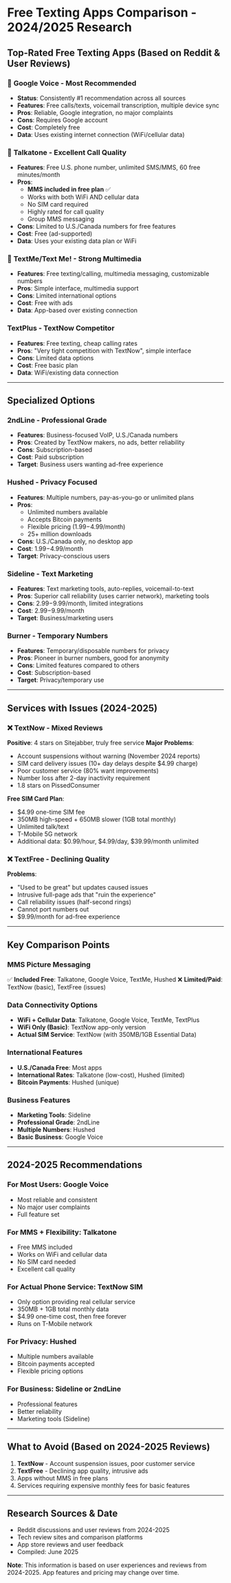 # Free Texting Apps Comparison - 2024/2025 Research

## Top-Rated Free Texting Apps (Based on Reddit & User Reviews)

### 🥇 **Google Voice** - Most Recommended
- **Status**: Consistently #1 recommendation across all sources
- **Features**: Free calls/texts, voicemail transcription, multiple device sync
- **Pros**: Reliable, Google integration, no major complaints
- **Cons**: Requires Google account
- **Cost**: Completely free
- **Data**: Uses existing internet connection (WiFi/cellular data)

### 🥈 **Talkatone** - Excellent Call Quality
- **Features**: Free U.S. phone number, unlimited SMS/MMS, 60 free minutes/month
- **Pros**: 
  - **MMS included in free plan** ✅
  - Works with both WiFi AND cellular data
  - No SIM card required
  - Highly rated for call quality
  - Group MMS messaging
- **Cons**: Limited to U.S./Canada numbers for free features
- **Cost**: Free (ad-supported)
- **Data**: Uses your existing data plan or WiFi

### 🥉 **TextMe/Text Me!** - Strong Multimedia
- **Features**: Free texting/calling, multimedia messaging, customizable numbers
- **Pros**: Simple interface, multimedia support
- **Cons**: Limited international options
- **Cost**: Free with ads
- **Data**: App-based over existing connection

### **TextPlus** - TextNow Competitor
- **Features**: Free texting, cheap calling rates
- **Pros**: "Very tight competition with TextNow", simple interface
- **Cons**: Limited data options
- **Cost**: Free basic plan
- **Data**: WiFi/existing data connection

---

## Specialized Options

### **2ndLine** - Professional Grade
- **Features**: Business-focused VoIP, U.S./Canada numbers
- **Pros**: Created by TextNow makers, no ads, better reliability
- **Cons**: Subscription-based
- **Cost**: Paid subscription
- **Target**: Business users wanting ad-free experience

### **Hushed** - Privacy Focused
- **Features**: Multiple numbers, pay-as-you-go or unlimited plans
- **Pros**: 
  - Unlimited numbers available
  - Accepts Bitcoin payments
  - Flexible pricing ($1.99-$4.99/month)
  - 25+ million downloads
- **Cons**: U.S./Canada only, no desktop app
- **Cost**: $1.99-$4.99/month
- **Target**: Privacy-conscious users

### **Sideline** - Text Marketing
- **Features**: Text marketing tools, auto-replies, voicemail-to-text
- **Pros**: Superior call reliability (uses carrier network), marketing tools
- **Cons**: $2.99-$9.99/month, limited integrations
- **Cost**: $2.99-$9.99/month
- **Target**: Business/marketing users

### **Burner** - Temporary Numbers
- **Features**: Temporary/disposable numbers for privacy
- **Pros**: Pioneer in burner numbers, good for anonymity
- **Cons**: Limited features compared to others
- **Cost**: Subscription-based
- **Target**: Privacy/temporary use

---

## Services with Issues (2024-2025)

### ❌ **TextNow** - Mixed Reviews
**Positive**: 4 stars on Sitejabber, truly free service
**Major Problems**:
- Account suspensions without warning (November 2024 reports)
- SIM card delivery issues (10+ day delays despite $4.99 charge)
- Poor customer service (80% want improvements)
- Number loss after 2-day inactivity requirement
- 1.8 stars on PissedConsumer

**Free SIM Card Plan**:
- $4.99 one-time SIM fee
- 350MB high-speed + 650MB slower (1GB total monthly)
- Unlimited talk/text
- T-Mobile 5G network
- Additional data: $0.99/hour, $4.99/day, $39.99/month unlimited

### ❌ **TextFree** - Declining Quality
**Problems**:
- "Used to be great" but updates caused issues
- Intrusive full-page ads that "ruin the experience"
- Call reliability issues (half-second rings)
- Cannot port numbers out
- $9.99/month for ad-free experience

---

## Key Comparison Points

### **MMS Picture Messaging**
✅ **Included Free**: Talkatone, Google Voice, TextMe, Hushed
❌ **Limited/Paid**: TextNow (basic), TextFree (issues)

### **Data Connectivity Options**
- **WiFi + Cellular Data**: Talkatone, Google Voice, TextMe, TextPlus
- **WiFi Only (Basic)**: TextNow app-only version
- **Actual SIM Service**: TextNow (with 350MB/1GB Essential Data)

### **International Features**
- **U.S./Canada Free**: Most apps
- **International Rates**: Talkatone (low-cost), Hushed (limited)
- **Bitcoin Payments**: Hushed (unique)

### **Business Features**
- **Marketing Tools**: Sideline
- **Professional Grade**: 2ndLine
- **Multiple Numbers**: Hushed
- **Basic Business**: Google Voice

---

## 2024-2025 Recommendations

### **For Most Users**: Google Voice
- Most reliable and consistent
- No major user complaints
- Full feature set

### **For MMS + Flexibility**: Talkatone
- Free MMS included
- Works on WiFi and cellular data
- No SIM card needed
- Excellent call quality

### **For Actual Phone Service**: TextNow SIM
- Only option providing real cellular service
- 350MB + 1GB total monthly data
- $4.99 one-time cost, then free forever
- Runs on T-Mobile network

### **For Privacy**: Hushed
- Multiple numbers available
- Bitcoin payments accepted
- Flexible pricing options

### **For Business**: Sideline or 2ndLine
- Professional features
- Better reliability
- Marketing tools (Sideline)

---

## What to Avoid (Based on 2024-2025 Reviews)

1. **TextNow** - Account suspension issues, poor customer service
2. **TextFree** - Declining app quality, intrusive ads
3. Apps without MMS in free plans
4. Services requiring expensive monthly fees for basic features

---

## Research Sources & Date
- Reddit discussions and user reviews from 2024-2025
- Tech review sites and comparison platforms
- App store reviews and user feedback
- Compiled: June 2025

**Note**: This information is based on user experiences and reviews from 2024-2025. App features and pricing may change over time.